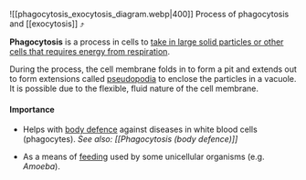 ![[phagocytosis_exocytosis_diagram.webp|400]]
Process of phagocytosis and [[exocytosis]] ⤴️

**Phagocytosis** is a process in cells to <u>take in large solid particles or other cells that requires energy from respiration</u>.

During the process, the cell membrane folds in to form a pit and extends out to form extensions called <u>pseudopodia</u> to enclose the particles in a vacuole. It is possible due to the flexible, fluid nature of the cell membrane.

#### Importance
- Helps with <u>body defence</u> against diseases in white blood cells (phagocytes).
  *See also: [[Phagocytosis (body defence)]]*

- As a means of <u>feeding</u> used by some unicellular organisms (e.g. *Amoeba*).
